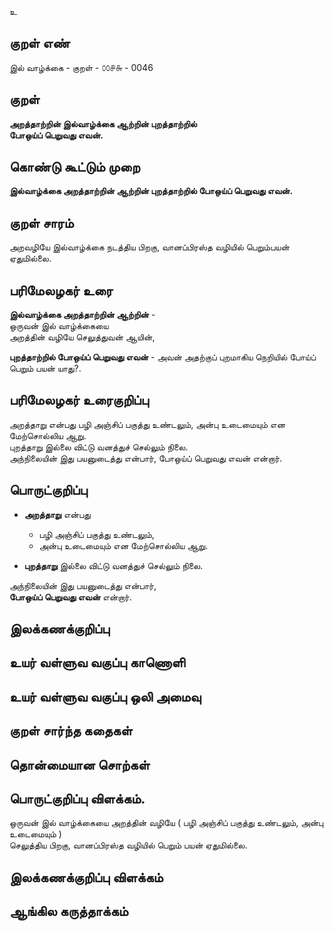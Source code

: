 உ

## குறள் எண் 

இல் வாழ்க்கை - குறள் - ௦௦௪௬ - 0046
## குறள் 

**அறத்தாற்றின் இல்வாழ்க்கை ஆற்றின் புறத்தாற்றில்  
போஒய்ப் பெறுவது எவன்.** 

## கொண்டு கூட்டும் முறை

**இல்வாழ்க்கை அறத்தாற்றின் ஆற்றின் புறத்தாற்றில் போஒய்ப் பெறுவது எவன்.**  

## குறள் சாரம் 

அறவழியே இல்வாழ்க்கை நடத்திய பிறகு, வானப்பிரஸ்த வழியில் பெறும்பயன் ஏதுமில்லை.

## பரிமேலழகர் உரை

**இல்வாழ்க்கை அறத்தாற்றின் ஆற்றின்** -  
ஒருவன் இல் வாழ்க்கையை  
அறத்தின் வழியே செலுத்துவன் ஆயின்,  

**புறத்தாற்றில் போஒய்ப் பெறுவது எவன்** - அவன் அதற்குப் புறமாகிய நெறியில் போய்ப் பெறும் பயன் யாது?. 

## பரிமேலழகர் உரைகுறிப்பு   
அறத்தாறு என்பது பழி அஞ்சிப் பகுத்து உண்டலும், அன்பு உடைமையும் என மேற்சொல்லிய ஆறு.  
புறத்தாறு இல்லை விட்டு வனத்துச் செல்லும் நிலை.  
அந்நிலையின் இது பயனுடைத்து என்பார், போஒய்ப் பெறுவது எவன் என்றார்.  

## பொருட்குறிப்பு 

* **அறத்தாறு** என்பது  
  * பழி அஞ்சிப் பகுத்து உண்டலும்,  
  * அன்பு உடைமையும் என மேற்சொல்லிய ஆறு.  

* **புறத்தாறு** இல்லை விட்டு வனத்துச் செல்லும் நிலை.  

அந்நிலையின் இது பயனுடைத்து என்பார்,  
**போஒய்ப் பெறுவது எவன்** என்றார்.  

## இலக்கணக்குறிப்பு  


## உயர் வள்ளுவ வகுப்பு காணொளி


## உயர் வள்ளுவ வகுப்பு ஒலி அமைவு 

 
## குறள் சார்ந்த கதைகள் 


## தொன்மையான சொற்கள்


## பொருட்குறிப்பு விளக்கம்.  

ஒருவன் இல் வாழ்க்கையை அறத்தின் வழியே  ( பழி அஞ்சிப் பகுத்து உண்டலும், அன்பு உடைமையும் )  
செலுத்திய பிறகு, வானப்பிரஸ்த வழியில் பெறும் பயன் ஏதுமில்லை.  

## இலக்கணக்குறிப்பு விளக்கம்


## ஆங்கில கருத்தாக்கம் 


